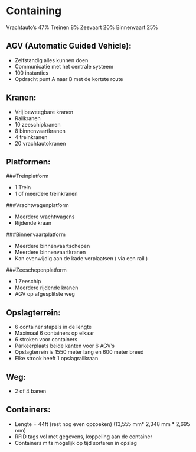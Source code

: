 Containing
==========
Vrachtauto’s 47%
Treinen 8%
Zeevaart 20%
Binnenvaart 25%

AGV (Automatic Guided Vehicle):
-------------------------------
* Zelfstandig alles kunnen doen
* Communicatie met het centrale systeem
* 100 instanties
* Opdracht punt A naar B met de kortste route

Kranen:
-------
* Vrij beweegbare kranen
* Railkranen
* 10 zeeschipkranen
* 8 binnenvaartkranen
* 4 treinkranen
* 20 vrachtautokranen

Platformen:
-----------

###Treinplatform
* 1 Trein
* 1 of meerdere treinkranen

###Vrachtwagenplatform
* Meerdere vrachtwagens
* Rijdende kraan

###Binnenvaartplatform
* Meerdere binnenvaartschepen
* Meerdere binnenvaartkranen
* Kan evenwijdig aan de kade verplaatsen ( via een rail )

###Zeeschepenplatform
* 1 Zeeschip
* Meerdere rijdende kranen
* AGV op afgesplitste weg

Opslagterrein:
--------------
* 6 container stapels in de lengte
* Maximaal 6 containers op elkaar
* 6 stroken voor containers
* Parkeerplaats beide kanten voor 6 AGV’s
* Opslagterrein is 1550 meter lang en 600 meter breed
* Elke strook heeft 1 opslagrailkraan

Weg:
----
* 2 of 4 banen

Containers:
-----------
* Lengte = 44ft (rest nog even opzoeken) (13,555 mm* 2,348 mm * 2,695 mm)
* RFID tags vol met gegevens, koppeling aan de container
* Containers mits mogelijk op tijd sorteren in opslag

